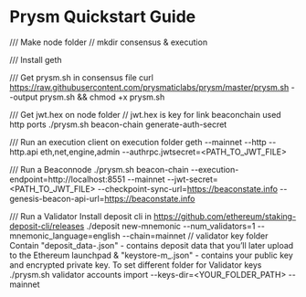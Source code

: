 # Prysm Quickstart Guide
/// Make node folder // mkdir consensus & execution

/// Install geth

/// Get prysm.sh in consensus file
 curl https://raw.githubusercontent.com/prysmaticlabs/prysm/master/prysm.sh --output prysm.sh && chmod +x prysm.sh

/// Get jwt.hex on node folder // jwt.hex is key for link beaconchain used http ports
 ./prysm.sh beacon-chain generate-auth-secret

/// Run an execution client on execution folder
 geth --mainnet --http --http.api eth,net,engine,admin --authrpc.jwtsecret=<PATH_TO_JWT_FILE>

/// Run a Beaconnode 
 ./prysm.sh beacon-chain --execution-endpoint=http://localhost:8551 --mainnet --jwt-secret=<PATH_TO_JWT_FILE> --checkpoint-sync-url=https://beaconstate.info --genesis-beacon-api-url=https://beaconstate.info

/// Run a Validator 
 Install deposit cli in https://github.com/ethereum/staking-deposit-cli/releases
 ./deposit new-mnemonic --num_validators=1 --mnemonic_language=english --chain=mainnet
 // validator key folder
 Contain "deposit_data-.json" - contains deposit data that you’ll later upload to the Ethereum launchpad & "keystore-m_.json" - contains your public key and encrypted private key.
 To set different folder for Validator keys
 ./prysm.sh validator accounts import --keys-dir=<YOUR_FOLDER_PATH> --mainnet